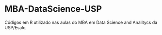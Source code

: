 # MBA-DataScience-USP
Códigos em R utilizado nas aulas do MBA em Data Science and Analitycs da USP/Esalq
